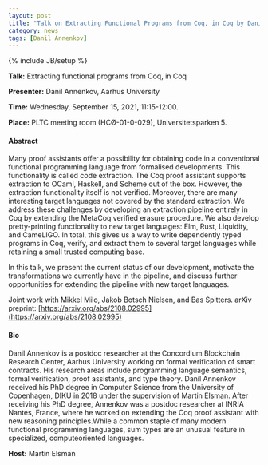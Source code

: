 ```yaml
---
layout: post
title: "Talk on Extracting Functional Programs from Coq, in Coq by Danil Annenkov"
category: news
tags: [Danil Annenkov]
---
```

{% include JB/setup %}

__Talk:__ Extracting functional programs from Coq, in Coq

__Presenter:__ Danil Annenkov, Aarhus University

__Time:__ Wednesday, September 15, 2021, 11:15-12:00.

__Place:__ PLTC meeting room (HCØ-01-0-029), Universitetsparken 5.

#### Abstract

Many proof assistants offer a possibility for obtaining code in a
conventional functional programming language from formalised
developments. This functionality is called code extraction. The Coq
proof assistant supports extraction to OCaml, Haskell, and Scheme out
of the box. However, the extraction functionality itself is not
verified. Moreover, there are many interesting target languages not
covered by the standard extraction. We address these challenges by
developing an extraction pipeline entirely in Coq by extending the
MetaCoq verified erasure procedure. We also develop pretty-printing
functionality to new target languages: Elm, Rust, Liquidity, and
CameLIGO. In total, this gives us a way to write dependently typed
programs in Coq, verify, and extract them to several target languages
while retaining a small trusted computing base.

In this talk, we present the current status of our development,
motivate the transformations we currently have in the pipeline, and
discuss further opportunities for extending the pipeline with new
target languages.

Joint work with Mikkel Milo, Jakob Botsch Nielsen, and Bas Spitters.
arXiv preprint:
[https://arxiv.org/abs/2108.02995](https://arxiv.org/abs/2108.02995)

#### Bio

Danil Annenkov is a postdoc researcher at the Concordium Blockchain
Research Center, Aarhus University working on formal verification of
smart contracts. His research areas include programming language
semantics, formal verification, proof assistants, and type
theory. Danil Annenkov received his PhD degree in Computer Science
from the University of Copenhagen, DIKU in 2018 under the supervision
of Martin Elsman. After receiving his PhD degree, Annenkov was a
postdoc researcher at INRIA Nantes, France, where he worked on
extending the Coq proof assistant with new reasoning principles.While
a common staple of many modern functional programming languages, sum
types are an unusual feature in specialized, computeoriented
languages.


__Host:__ Martin Elsman
